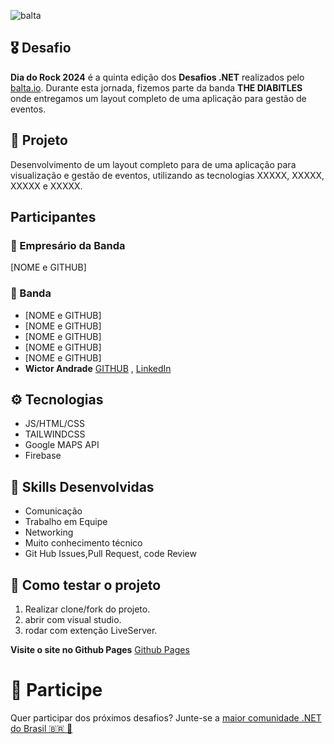 ![balta](https://baltaio.blob.core.windows.net/static/images/dark/balta-logo.svg)

## 🎖️ Desafio
**Dia do Rock 2024** é a quinta edição dos **Desafios .NET** realizados pelo [balta.io](https://balta.io). Durante esta jornada, fizemos parte da banda **THE DIABITLES** onde entregamos um layout completo de uma aplicação para gestão de eventos.

## 📱 Projeto
Desenvolvimento de um layout completo para de uma aplicação para visualização e gestão de eventos, utilizando as tecnologias XXXXX, XXXXX, XXXXX e XXXXX.

## Participantes
### 🚀 Empresário da Banda
[NOME e GITHUB]

### 🎸 Banda
* [NOME e GITHUB]
* [NOME e GITHUB]
* [NOME e GITHUB]
* [NOME e GITHUB]
* [NOME e GITHUB]
* **Wictor Andrade** [GITHUB](https://github.com/Wictor-Andrade) , [LinkedIn](https://www.linkedin.com/in/wictorandrade/)

## ⚙️ Tecnologias
* JS/HTML/CSS
* TAILWINDCSS
* Google MAPS API
* Firebase

## 🥋 Skills Desenvolvidas
* Comunicação
* Trabalho em Equipe
* Networking
* Muito conhecimento técnico
* Git Hub Issues,Pull Request, code Review

## 🧪 Como testar o projeto
1. Realizar clone/fork do projeto. 
2. abrir com visual studio.
3. rodar com extenção LiveServer.

**Visite o site no Github Pages** [Github Pages](#)

# 💜 Participe
Quer participar dos próximos desafios? Junte-se a [maior comunidade .NET do Brasil 🇧🇷 💜](https://balta.io/discord)
